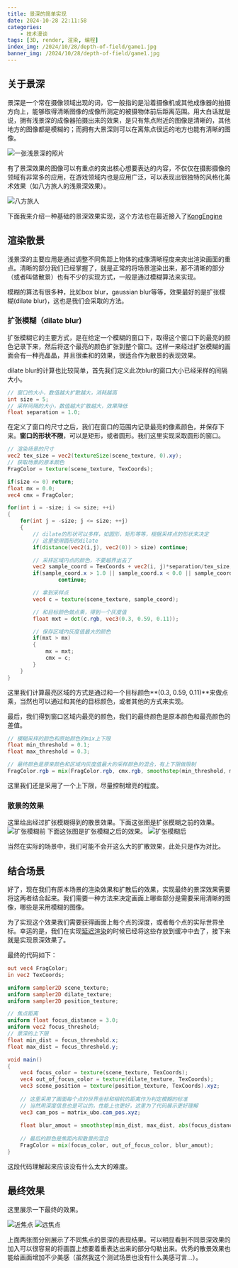 ```yaml
---
title: 景深的简单实现
date: 2024-10-28 22:11:58
categories: 
	- 技术漫谈
tags: [3D, render, 渲染, 编程]
index_img: /2024/10/28/depth-of-field/game1.jpg
banner_img: /2024/10/28/depth-of-field/game1.jpg
---
```


## 关于景深
景深是一个常在摄像领域出现的词，它一般指的是沿着摄像机或其他成像器的拍摄方向上，能够取得清晰图像的成像所测定的被摄物体前后距离范围。用大白话就是说，拥有浅景深的成像器拍摄出来的效果，是只有焦点附近的图像是清晰的，其他地方的图像都是模糊的；而拥有大景深则可以在离焦点很远的地方也能有清晰的图像。

![一张浅景深的照片](dof_butterfly.JPG)

有了景深效果的图像可以有重点的突出核心想要表达的内容，不仅仅在摄影摄像的领域有非常多的应用，在游戏领域内也是应用广泛，可以表现出很独特的风格化美术效果（如八方旅人的浅景深效果）。

![八方旅人](game1.jpg)

下面我来介绍一种基础的景深效果实现，这个方法也在最近接入了[KongEngine](https://github.com/ruochenhua/KongEngine)


## 渲染散景
浅景深的主要应用是通过调整不同焦距上物体的成像清晰程度来突出渲染画面的重点。清晰的部分我们已经掌握了，就是正常的将场景渲染出来，那不清晰的部分（或者叫做散景）也有不少的实现方式，一般是通过模糊算法来实现。

模糊的算法有很多种，比如box blur，gaussian blur等等，效果最好的是扩张模糊(dilate blur)，这也是我们会采取的方法。

### 扩张模糊（dilate blur)
扩张模糊它的主要方式，是在给定一个模糊的窗口下，取得这个窗口下的最亮的颜色记录下来，然后将这个最亮的颜色扩张到整个窗口。这样一来经过扩张模糊的画面会有一种亮晶晶，并且很柔和的效果，很适合作为散景的表现效果。

dilate blur的计算也比较简单，首先我们定义此次blur的窗口大小已经采样的间隔大小。

``` glsl
// 窗口的大小，数值越大扩散越大，消耗越高 
int size = 5;	
// 采样间隔的大小，数值越大扩散越大，效果降低
float separation = 1.0;
```

在定义了窗口的尺寸之后，我们在窗口的范围内记录最亮的像素颜色，并保存下来。**窗口的形状不限**，可以是矩形，或者圆形。我们这里实现采取圆形的窗口。

``` glsl
// 渲染场景的尺寸
vec2 tex_size = vec2(textureSize(scene_texture, 0).xy);
// 获取场景的原本颜色
FragColor = texture(scene_texture, TexCoords);

if(size <= 0) return;
float mx = 0.0;
vec4 cmx = FragColor;

for(int i = -size; i <= size; ++i)
{
	for(int j = -size; j <= size; ++j)
	{
		// dilate的形状可以多样，如圆形，矩形等等，根据采样点的形状来决定
		// 这里使用圆形的dilate
		if(distance(vec2(i,j), vec2(0)) > size) continue;

		// 采样区域内点的颜色，不要越界出去了
		vec2 sample_coord = TexCoords + vec2(i, j)*separation/tex_size;
		if(sample_coord.x > 1.0 || sample_coord.x < 0.0 || sample_coord.y > 1.0 || sample_coord.y < 0.0)
				continue;

		// 拿到采样点
		vec4 c = texture(scene_texture, sample_coord);

		// 和目标颜色做点乘，得到一个灰度值
		float mxt = dot(c.rgb, vec3(0.3, 0.59, 0.11));

		// 保存区域内灰度值最大的颜色
		if(mxt > mx)
		{
			mx = mxt;
			cmx = c;
		}
	}
}
```

这里我们计算最亮区域的方式是通过和一个目标颜色**(0.3, 0.59, 0.11)**来做点乘，当然也可以通过和其他的目标颜色，或者其他的方式来实现。

最后，我们得到窗口区域内最亮的颜色，我们的最终颜色是原本颜色和最亮颜色的差值。
```glsl
// 模糊采样的颜色和原始颜色的mix上下限
float min_threshold = 0.1;
float max_threshold = 0.3;

// 最终颜色是原来颜色和区域内灰度值最大的采样颜色的混合，有上下限做限制
FragColor.rgb = mix(FragColor.rgb, cmx.rgb, smoothstep(min_threshold, max_threshold, mx));
```
这里我们还是采用了一个上下限，尽量控制增亮的程度。

### 散景的效果
这里给出经过扩张模糊得到的散景效果。下面这张图是扩张模糊之前的效果。
![扩张模糊前](dilate_before.png)
下面这张图是扩张模糊之后的效果。
![扩张模糊后](dilate_after.png)

当然在实际的场景中，我们可能不会开这么大的扩散效果，此处只是作为对比。

## 结合场景
好了，现在我们有原本场景的渲染效果和扩散后的效果，实现最终的景深效果需要将这两者结合起来。我们需要一种方法来决定画面上哪些部分是需要采用清晰的图像，哪些是采用模糊的图像。

为了实现这个效果我们需要获得画面上每个点的深度，或者每个点的实际世界坐标。幸运的是，我们在实现[延迟渲染](https://ruochenhua.github.io/2024/10/19/defer-render/)的时候已经将这些存放到缓冲中去了，接下来就是实现景深效果了。

最终的代码如下：
``` glsl
out vec4 FragColor;
in vec2 TexCoords;

uniform sampler2D scene_texture;
uniform sampler2D dilate_texture;
uniform sampler2D position_texture;

// 焦点距离
uniform float focus_distance = 3.0;
uniform vec2 focus_threshold;
// 景深的上下限
float min_dist = focus_threshold.x;
float max_dist = focus_threshold.y;

void main()
{
    vec4 focus_color = texture(scene_texture, TexCoords);
    vec4 out_of_focus_color = texture(dilate_texture, TexCoords);
    vec3 scene_position = texture(position_texture, TexCoords).xyz; 
    
	// 这里采用了画面每个点的世界坐标和相机的距离作为判定模糊的标准
	// 当然用深度信息也是可以的，性能上也更好，这里为了代码展示更好理解
    vec3 cam_pos = matrix_ubo.cam_pos.xyz;
	
    float blur_amout = smoothstep(min_dist, max_dist, abs(focus_distance - distance(scene_position, cam_pos)));
    
	// 最后的颜色是焦距内和散景的混合
    FragColor = mix(focus_color, out_of_focus_color, blur_amout);
}
```

这段代码理解起来应该没有什么太大的难度。

## 最终效果
这里展示一下最终的效果。

![近焦点](dof_near.png)
![远焦点](dof_far.png)

上面两张图分别展示了不同焦点的景深的表现结果。可以明显看到不同景深效果的加入可以很容易的将画面上想要着重表达出来的部分勾勒出来。优秀的散景效果也能给画面增加不少美感（虽然我这个测试场景也没有什么美感可言...）。